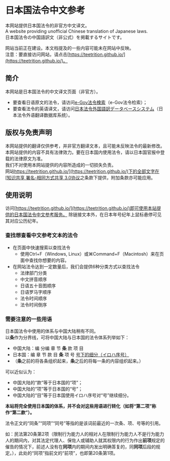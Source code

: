 # 日本国法令中文参考
本网站提供日本国法令的非官方中文译文。  
A website providing unofficial Chinese translation of Japanese laws.  
日本国法令の中国語訳文（非公式）を掲載するサイトです。  

网站当前正在建设。本文档提及的一些内容可能未在网站中反映。  
注意：要直接访问网站，请点击[https://teetrition.github.io/](https://teetrition.github.io/)。

## 简介
本网站是日本国法令的中文译文页面（非官方）。  
* 要查看日语原文的法令，请访问[e-Gov法令検索](https://elaws.e-gov.go.jp/search/elawsSearch/elaws_search/lsg0100/)（e-Gov法令检索）；
* 要查看法令的英语译文，请访问[日本法令外国語訳データベースシステム](http://www.japaneselawtranslation.go.jp/law/?re=01)（日本法令外语翻译数据库系统）。

## 版权与免责声明
本网站提供的翻译仅供参考，并非官方翻译文本，且可能未反映法令的最新修改。  
本网站提供的内容不具有法律效力。要在日本国内使用法令，请以日本国官报中登载的法律原文为准。  
我们不对使用本网站提供的内容所造成的一切损失负责。  
网站[https://teetrition.github.io/](https://teetrition.github.io/)下的全部文字在[知识共享 署名-相同方式共享 3.0协议](https://creativecommons.org/licenses/by-sa/3.0/deed.zh)之条款下提供，附加条款亦可能应用。

## 使用说明
访问[https://teetrition.github.io/](https://teetrition.github.io/)即可使用本站提供的日本国法令中文参考服务。
除链接文本外，在日本年号纪年上鼠标悬停可见其对应公历纪年。

### 查找想查看中文参考文本的法令
* 在页面中快速搜索以查找法令
   * 使用Ctrl+F（Windows, Linux）或⌘Command+F（Macintosh）来在页面中查找你想要的内容。
* 在网站法令达到一定数量后，我们会提供6种分类方式以查找法令
   * 法律部门分类
   * 中文拼音顺序
   * 日语五十音图顺序
   * 日语罗马字顺序
   * 法令时间顺序
   * 法令时间倒序

### 需要注意的一些用语
日本国法令中使用的体系与中国大陆稍有不同。  
以**条**作为分界线，可将中国大陆与日本国的法令体系列举如下：
* 中国大陆：编 分编 章 节 **条** 款 项 目
* 日本国：编 章 节 款 目 **条** 项 号 <u>号下的细分（イロハ序号）</u>
* （**条**之前的将各条组织起来，**条**之后的将每一条的内容组织起来。）  

可以近似认为：  
* 中国大陆的“款”等于日本国的“项”；
* 中国大陆的“项”等于日本国的“号”；
* 中国大陆的“目”等于日本国使用イロハ序号对“号”继续细分。

**本站将完全使用日本国的体系，并不会对这些用语进行转化（如将“第二项”称作“第二款”）。**

法令正文的“同条”“同项”“同号”等指的是该词前最近的一次条、项、号等的引用。

如：民法第20条第2项（限制行为能力人的相对人在限制行为能力人不是行为能力人的期间内，对其法定代理人、保佐人或辅助人就其权限内的行为作出**前项**规定的催告的情况下，前述人没有在**同项**内的期间内发出明确答复的，同**同项**后段的规定。），此处的“同项”指前文的“前项”，也即第20条第1项。
